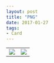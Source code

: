 ```yaml
---
layout: post
title: "PNG"
date: 2017-01-27
tags: 
- Card
---
```




<!--<table class="center">
<tr>
		 <td>
			<a class="pic" href="http://www.aniket.co.uk/b/MWA/card/1.png">
			<img src="http://www.aniket.co.uk/b/MWA/card/s1.png">
		</a>
		</td>
		 <td>
			<a class="pic" href="http://www.aniket.co.uk/b/MWA/card/3.png">
			<img src="http://www.aniket.co.uk/b/MWA/card/s3.png">
		</a>
		</td>
</tr>
</table> -->


<table class="center">
<tr>
		 <td>
			<a class="pic" href="https://mahiwedsaniket.github.io/pictures/1.png">
			<img src="https://mahiwedsaniket.github.io/pictures/s1.png">
		</a>
		</td>
		 <td>
			<a class="pic" href="https://mahiwedsaniket.github.io/pictures/3.png">
			<img src="https://mahiwedsaniket.github.io/pictures/s3.png">
		</a>
		</td>
</tr>	
</table>







<!-- <center>
<table>
<tr>
    <td><a href="http://www.aniket.co.uk/b/MWA/card/1.png">
  <img src="http://www.aniket.co.uk/b/MWA/card/s1.png">
</a></td>
    <td><a  href="http://www.aniket.co.uk/b/MWA/card/3.png">
  <img src="http://www.aniket.co.uk/b/MWA/card/s3.png" alt="Page 2 Front">
</a></td>
    <td><a  href="http://www.aniket.co.uk/b/MWA/card/5a.png">
  <img src="http://www.aniket.co.uk/b/MWA/card/s5a.png" alt="Page 3 Front">
</a></td>
</tr>
<tr>
    <td><a  href="http://www.aniket.co.uk/b/MWA/card/2.png">
  <img src="http://www.aniket.co.uk/b/MWA/card/s2.png" alt="Page 1 Back" style="width:150px">
</a></td>
    <td><a  href="http://www.aniket.co.uk/b/MWA/card/4.png">
  <img src="http://www.aniket.co.uk/b/MWA/card/s4.png" alt="Page 2 Back" style="width:150px">
</a></td>
    <td><a  href="http://www.aniket.co.uk/b/MWA/card/6a.png">
  <img src="http://www.aniket.co.uk/b/MWA/card/s6a.png" alt="Page 3 Back" style="width:150px">
</a></td>
</tr>
	<tr>
		<td> </td>
	    <td><a  href="http://www.aniket.co.uk/b/MWA/card/7.png">
	  <img src="http://www.aniket.co.uk/b/MWA/card/s7.png" alt="Envelope" style="width:150px">
	</a></td>
		<td> </td>
	</tr>
</table>
</center> -->




